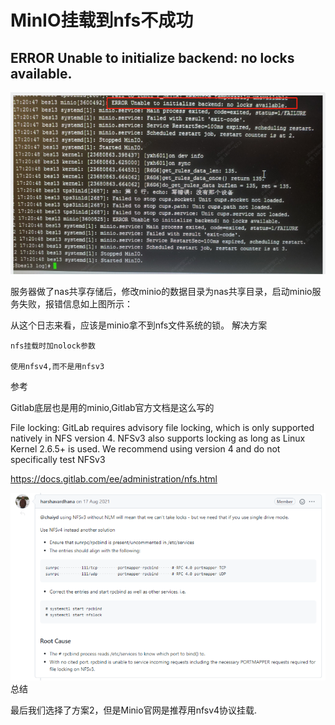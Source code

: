# MinIO挂载到nfs不成功

## ERROR Unable to initialize backend: no locks available.

![001.png](MinIO挂载到nfs不成功.assets/b390fb7d1ac006cf10b52294210348ab-16918418773061.png)

服务器做了nas共享存储后，修改minio的数据目录为nas共享目录，启动minio服务失败，报错信息如上图所示：

从这个日志来看，应该是minio拿不到nfs文件系统的锁。
解决方案

    nfs挂载时加nolock参数
    
    使用nfsv4,而不是用nfsv3

参考

Gitlab底层也是用的minio,Gitlab官方文档是这么写的

File locking: GitLab requires advisory file locking, which is only supported natively in NFS version 4. NFSv3 also supports locking as long as Linux Kernel 2.6.5+ is used. We recommend using version 4 and do not specifically test NFSv3

https://docs.gitlab.com/ee/administration/nfs.html

![002.jpg](MinIO挂载到nfs不成功.assets/5ab750ee93dd42e3bb43496ffff3b6fc-16918418809433.png)
总结

最后我们选择了方案2，但是Minio官网是推荐用nfsv4协议挂载.